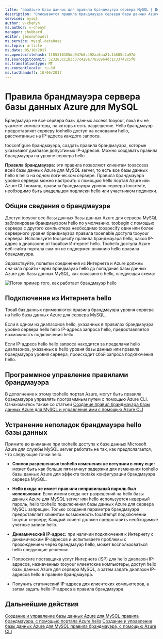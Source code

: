 ```yaml
---
title: "aaaAzure базы данных для правила брандмауэра сервера MySQL | Документы Microsoft"
description: "Описываются правила брандмауэра сервера базы данных Azure для MySQL."
services: mysql
author: v-chenyh
ms.author: v-chenyh
manager: jhubbard
editor: jasonwhowell
ms.service: mysql-database
ms.topic: article
ms.date: 05/10/2017
ms.openlocfilehash: 1f85310385da947b6c492aa6aa21c1b885c2a97d
ms.sourcegitcommit: 523283cc1b3c37c428e77850964dc1c33742c5f0
ms.translationtype: MT
ms.contentlocale: ru-RU
ms.lasthandoff: 10/06/2017
---
```

# <a name="azure-database-for-mysql-server-firewall-rules"></a>Правила брандмауэра сервера базы данных Azure для MySQL
Брандмауэр не все сервера базы данных access tooyour, пока вы не укажете компьютеры, на которых есть разрешение. Hello брандмауэр предоставляет серверу toohello доступ на основании hello, рассчитанные на IP-адреса каждого запроса.

tooconfigure брандмауэра, создать правила брандмауэра, которые указывают диапазон допустимых IP-адресов. Можно создавать правила брандмауэра на уровне сервера hello.

**Правила брандмауэра:** эти правила позволяют клиентам tooaccess всей базы данных Azure для MySQL server, то есть все базы данных hello в hello на одном логическом сервере. Правила брандмауэра уровня сервера можно настроить с помощью hello портал Azure или Azure CLI команд. правила брандмауэра уровня сервера toocreate, необходимо быть владельцем подписки hello или участником подписки.

## <a name="firewall-overview"></a>Общие сведения о брандмауэре
Доступ tooyour все базы данных базы данных Azure для сервера MySQL заблокирован брандмауэром hello по умолчанию. toobegin с помощью сервера с другого компьютера необходимо toospecify один или более серверного уровня брандмауэра правила tooenable доступа tooyour сервера. Используйте toospecify правила брандмауэра hello, какой IP-адрес в диапазоне от tooallow Интернет hello. Toohello доступа Azure веб-сайта портала сам он не подвержен влиянию hello правила брандмауэра.

Здравствуйте, попытки соединения из Интернета и Azure должны сначала пройти через брандмауэр hello до попадания базы данных Azure для базы данных MySQL, как показано в hello, следующая схема:

![Поток пример того, как работает брандмауэр hello](./media/concepts-firewall-rules/1-firewall-concept.png)

## <a name="connecting-from-hello-internet"></a>Подключение из Интернета hello
Tooall баз данных применяются правила брандмауэра уровня сервера на hello базы данных Azure для сервера MySQL.

Если в одном из диапазонов hello, указанных в правилах брандмауэра уровня сервера hello hello IP-адреса запроса hello, предоставляется возможность подключения hello.

Если IP-адреса hello hello запроса находится за пределами hello диапазонов, указанных в hello уровня базы данных или правила брандмауэра уровня сервера, происходит сбой запроса подключения hello.

## <a name="programmatically-managing-firewall-rules"></a>Программное управление правилами брандмауэра
В дополнение к этому toohello портал Azure, могут быть правила брандмауэра управлять программным путем с помощью Azure CLI. Ознакомьтесь также со статьей [Создание правил брандмауэра базы данных Azure для MySQL и управление ими с помощью Azure CLI](./howto-manage-firewall-using-cli.md)

## <a name="troubleshooting-hello-database-firewall"></a>Устранение неполадок брандмауэра hello базы данных
Примите во внимание при toohello доступа к базе данных Microsoft Azure для службы MySQL server работать не так, как предполагается, что следующие точки hello.

* **Список разрешенных toohello изменения не вступили в силу еще:** может быть как больше пяти минут задержки для изменения toohello базы данных Azure для эффекта tootake конфигурации брандмауэра сервера MySQL.

* **Hello входа не имеет прав или неправильный пароль был использован:** Если имени входа нет разрешений на hello базы данных Azure для MySQL server или hello используется неверный пароль, hello toohello подключения базы данных Azure для сервера MySQL запрещен. Только создания параметра брандмауэра предоставляет клиентам возможность tooattempt подключении tooyour серверу; Каждый клиент должен предоставить необходимые учетные записи hello.

* **Динамический IP-адрес:** при наличии подключения к Интернету с динамическим IP-адресов и испытываете проблемы с прохождением через брандмауэр hello, может воспользоваться hello следующие решения:

* Попросите поставщика услуг Интернета (ISP) для hello диапазон IP-адресов, назначенных tooyour клиентские компьютеры, доступ hello базы данных Azure для сервера MySQL, а затем задать диапазон IP-адресов hello в правиле брандмауэра.

* Получить статический IP-адреса для клиентских компьютеров, а затем задать hello IP-адреса в правила брандмауэра.

## <a name="next-steps"></a>Дальнейшие действия

[Создание и управление базы данных Azure для MySQL правила брандмауэра, с помощью портала Azure hello](./howto-manage-firewall-using-portal.md)
[Создание и управление базы данных Azure для MySQL правила брандмауэра, с помощью Azure CLI](./howto-manage-firewall-using-cli.md)
